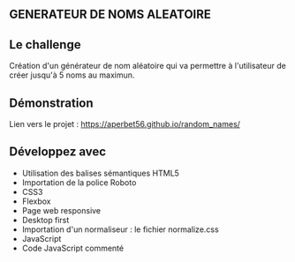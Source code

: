 ## GENERATEUR DE NOMS ALEATOIRE

## Le challenge

Création d'un générateur de nom aléatoire qui va permettre à l'utilisateur de créer jusqu'à 5 noms au maximun.

## Démonstration

Lien vers le projet : https://aperbet56.github.io/random_names/

## Développez avec

- Utilisation des balises sémantiques HTML5
- Importation de la police Roboto
- CSS3
- Flexbox
- Page web responsive
- Desktop first
- Importation d'un normaliseur : le fichier normalize.css
- JavaScript
- Code JavaScript commenté

